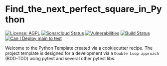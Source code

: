 # Find_the_next_perfect_square_in_Python

[![License: AGPL](https://img.shields.io/badge/License-AGPL-blue.svg)](https://github.com/gotreasa/find_the_next_perfect_square_in_python/blob/main/LICENSE)
[![Sonarcloud Status](https://sonarcloud.io/api/project_badges/measure?project=gotreasa_find_the_next_perfect_square_in_python&metric=alert_status)](https://sonarcloud.io/dashboard?id=gotreasa_find_the_next_perfect_square_in_python)
[![Vulnerabilities](https://sonarcloud.io/api/project_badges/measure?project=gotreasa_find_the_next_perfect_square_in_python&metric=vulnerabilities)](https://sonarcloud.io/summary/new_code?id=gotreasa_find_the_next_perfect_square_in_python)
[![Build Status](https://github.com/gotreasa/find_the_next_perfect_square_in_python/actions/workflows/cicd.yml/badge.svg)](https://github.com/gotreasa/find_the_next_perfect_square_in_python/actions/workflows/cicd.yml)
[![Can I Deploy main to test](https://gotreasa.pactflow.io/pacticipants/find_the_next_perfect_square_in_python_app/branches/main/latest-version/can-i-deploy/to-environment/test/badge)](https://gotreasa.pactflow.io/hal-browser/browser.html#https://gotreasa.pactflow.io/pacticipants/find_the_next_perfect_square_in_python_app/branches/main/latest-version/can-i-deploy/to-environment/test/badge)

Welcome to the Python Template created via a cookiecutter recipe. The project template is designed for a development via a `Double Loop approach` (BDD-TDD) using pytest and several other pytest libs.